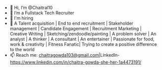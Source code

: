 - 👋 Hi, I’m @Chaitral10
- 👀 I’m a Fullstack Tech Recruiter
- 🌱 I'm hiring
- 💞️ A  Talent acquisition | End to end recruitment | Stakeholder management | Candidate Engagement | Recruitment Marketing | Creative Writing | Sketching/zendoodle/painting | A problem solver | An analyst | A thinker | A consultant | An entertainer | Passionate for food, work & creativity | Fitness Fanatic| Trying to create a positive difference to the world
- 📫 Reach me: chaitragowda103@gmail.com|LinkedIn- https://www.linkedin.com/in/chaitra-gowda-she-her-1a4473191/

<!---
Chaitral10/Chaitral10 is a ✨ special ✨ repository because its `README.md` (this file) appears on your GitHub profile.
You can click the Preview link to take a look at your changes.
--->
